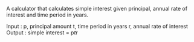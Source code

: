 A calculator that calculates simple interest given principal, annual rate of interest and time period in years.

Input :
  p, principal amount
  t, time period in years
  r, annual rate of interest
Output :
  simple interest = p*t*r
